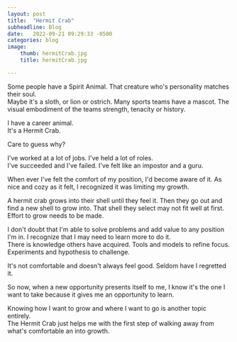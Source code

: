 ```yaml
---
layout: post
title:  "Hermit Crab"
subheadline: Blog
date:   2022-09-21 09:29:33 -0500
categories: blog
image:
    thumb: hermitCrab.jpg
    title: hermitCrab.jpg

---
```

Some people have a Spirit Animal.  That creature who's personality matches their soul.  
Maybe it's a sloth, or lion or ostrich. 
Many sports teams have a mascot.  The visual embodiment of the teams strength, tenacity or history.   

I have a career animal.  
It's a Hermit Crab.  

Care to guess why?

I've worked at a lot of jobs.  I've held a lot of roles.  
I've succeeded and I've failed.
I've felt like an impostor and a guru.  

When ever I've felt the comfort of my position, I'd become aware of it.  As nice and cozy as it felt, I recognized it was limiting my growth.  

A hermit crab grows into their shell until they feel it.  Then they go out and find a new shell to grow into.  That shell they select may not fit well at first.  Effort to grow needs to be made.  

I don't doubt that I'm able to solve problems and add value to any position I'm in.  I recognize that I may need to learn more to do it.  
There is knowledge others have acquired.  Tools and models to refine focus.  Experiments and hypothesis to challenge.  

It's not comfortable and doesn't always feel good.  Seldom have I regretted it.

So now, when a new opportunity presents itself to me, I know it's the one I want to take because it gives me an opportunity to learn.  

Knowing how I want to grow and where I want to go is another topic entirely.  
The Hermit Crab just helps me with the first step of walking away from what's comfortable an into growth.  

